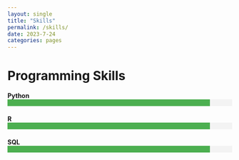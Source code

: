 ```yaml
---
layout: single
title: "Skills"
permalink: /skills/
date: 2023-7-24
categories: pages
---
```


<style>
.skill {
  margin-bottom: 20px;
}
.skill-name {
  font-weight: bold;
}
.progress-bar {
  height: 15px;
  background-color: #f3f3f3;
}
.progress {
  height: 100%;
  width: 95%; /* Change this value to reflect the skill level */
  background-color: #4caf50;
}
</style>
# Programming Skills
<div class="skill">
  <span class="skill-name">Python</span>
  <div class="progress-bar">
    <div class="progress"></div>
  </div>
</div>
<!-- Repeat the above structure for each skill -->

<style>
.skill {
  margin-bottom: 20px;
}
.skill-name {
  font-weight: bold;
}
.progress-bar {
  height: 15px;
  background-color: #f3f3f3;
}
.progress {
  height: 100%;
  width: 95%; /* Change this value to reflect the skill level */
  background-color: #4caf50;
}
</style>
<div class="skill">
  <span class="skill-name">R</span>
  <div class="progress-bar">
    <div class="progress"></div>
  </div>
</div>
<!-- Repeat the above structure for each skill -->

<style>
.skill {
  margin-bottom: 20px;
}
.skill-name {
  font-weight: bold;
}
.progress-bar {
  height: 15px;
  background-color: #f3f3f3;
}
.progress {
  height: 100%;
  width: 90%; /* Change this value to reflect the skill level */
  background-color: #4caf50;
}
</style>
<div class="skill">
  <span class="skill-name">SQL</span>
  <div class="progress-bar">
    <div class="progress"></div>
  </div>
</div>
<!-- Repeat the above structure for each skill -->